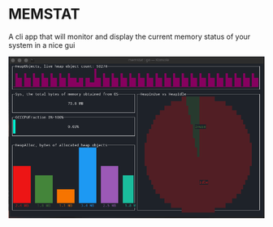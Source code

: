 # MEMSTAT

A cli app that will monitor and display the current memory status of your system in a nice gui

![memstat gif][screencap]

[screencap]: memstat.gif "memstat"
